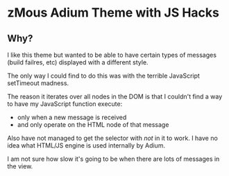 # zMous Adium Theme with JS Hacks

## Why?

I like this theme but wanted to be able to have certain types of messages
(build failres, etc) displayed with a different style.

The only way I could find to do this was with the terrible JavaScript
setTimeout madness. 

The reason it iterates over all nodes in the DOM is that I couldn't
find a way to have my JavaScript function execute:
* only when a new message is received
* and only operate on the HTML node of that message

Also have not managed to get the selector with _not_ in it to work. I have no
idea what HTML/JS engine is used internally by Adium.

I am not sure how slow it's going to be when there are lots of messages in the
view.

